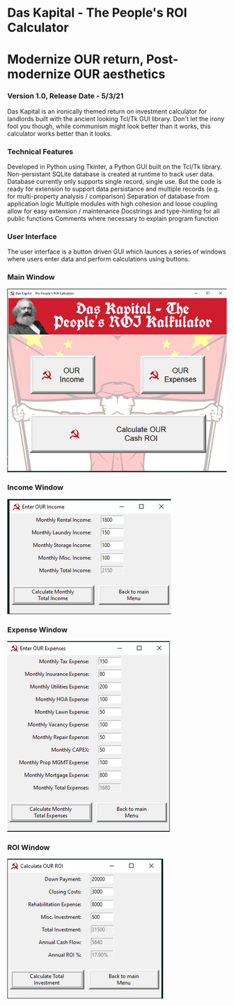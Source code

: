 # Das Kapital - The People's ROI Calculator
# Modernize OUR return, Post-modernize OUR aesthetics
### Version 1.0, Release Date - 5/3/21

Das Kapital is an ironically themed return on investment calculator for landlords built with the ancient looking Tcl/Tk GUI library. Don't let the irony fool you though, while communism might look better than it works, this calculator works better than it looks.  

### Technical Features
Developed in Python using Tkinter, a Python GUI built on the Tcl/Tk library.
Non-persistant SQLite database is created at runtime to track user data. 
Database currently only supports single record, single use.  But the code is ready for extension to support data persistance and multiple records (e.g. for multi-property analysis / comparison) 
Separation of database from application logic
Multiple modules with high cohesion and loose coupling allow for easy extension / maintenance
Docstrings and type-hinting for all public functions
Comments where necessary to explain program function

### User Interface
The user interface is a button driven GUI which launces a series of windows where users enter data and perform calculations using buttons.

### Main Window
![Main Window](Main_screen.JPG "Main window")

### Income Window
![Income Window](Income_window.JPG "Income window")

### Expense Window
![Expense Window](Expense_window.JPG "Expense window")

### ROI Window
![ROI Window](ROI_window.JPG "ROI window")
